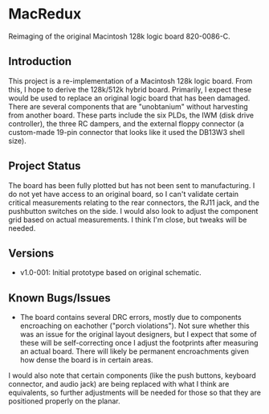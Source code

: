 # MacRedux

Reimaging of the original Macintosh 128k logic board 820-0086-C. 

## Introduction
This project is a re-implementation of a Macintosh 128k logic board. From this, I hope to
derive the 128k/512k hybrid board. Primarily, I expect these would be used to replace
an original logic board that has been damaged. There are several components that are
"unobtanium" without harvesting from another board. These parts include the six
PLDs, the IWM (disk drive controller), the three RC dampers, and the external floppy
connector (a custom-made 19-pin connector that looks like it used the DB13W3 shell size).

## Project Status
The board has been fully plotted but has not been sent to manufacturing. I do not yet 
have access to an original board, so I can't validate certain critical measurements
relating to the rear connectors, the RJ11 jack, and the pushbutton switches on the 
side. I would also look to adjust the component grid based on actual measurements. I
think I'm close, but tweaks will be needed.

## Versions
* v1.0-001: Initial prototype based on original schematic.

## Known Bugs/Issues
* The board contains several DRC errors, mostly due to components encroaching on
eachother ("porch violations"). Not sure whether this was an issue for the original
layout designers, but I expect that some of these will be self-correcting once I
adjust the footprints after measuring an actual board. There will likely be
permanent encroachments given how dense the board is in certain areas.

I would also note that certain components (like the push buttons, keyboard connector, 
and audio jack) are being replaced with what I think are equivalents, so further 
adjustments will be needed for those so that they are positioned properly on the 
planar.



